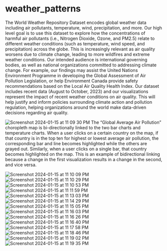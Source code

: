 # weather_patterns
The World Weather Repository Dataset encodes global weather data including air pollutants, temperature, wind, precipitation, and more. Our high level goal is to use this dataset to explore how the concentrations of harmful air pollutants (i.e., Nitrogen Dioxide, Ozone, and PM2.5) relate to different weather conditions (such as temperature, wind speed, and precipitation) across the globe. This is increasingly relevant as air quality worsens due to climate change, leading to more wildfires and extreme weather conditions. Our intended audience is international governing bodies, as well as national organizations committed to addressing climate change. For example, our findings may assist the United Nations Environment Programme in developing the Global Assessment of Air Pollution Legislation, or help Environment Canada provide safety recommendations based on the Local Air Quality Health Index. Our dataset includes recent data (August to October, 2023) and our visualizations represent the impact of recent weather conditions on air quality. This will help justify and inform policies surrounding climate action and pollution regulation, helping organizations around the world make data-driven decisions regarding air quality.

![Screenshot 2024-01-15 at 11 09 30 PM](https://github.com/mikkielynn/weather_patterns/assets/86530857/9e5ec910-b5a5-49b4-a826-bcb7150f7fe0)
The “Global Average Air Pollution” choropleth map is bi-directionally linked to the two bar charts and temperature charts. When a user clicks on a certain country on the map, if that country is in the top ten for highest or lowest average air pollution, the corresponding bar and line becomes highlighted while the others are grayed out. Similarly, when a user clicks on a single bar, that country becomes highlighted on the map. This is an example of bidirectional linking because a change in the first visualization results in a change in the second, and vice versa. 

![Screenshot 2024-01-15 at 11 10 09 PM](https://github.com/mikkielynn/weather_patterns/assets/86530857/a17653d0-2b3c-497b-9b10-9e1e8a57f247)
![Screenshot 2024-01-15 at 11 10 29 PM](https://github.com/mikkielynn/weather_patterns/assets/86530857/17e71387-5dc2-402d-80f4-3eb7f27d172b)
![Screenshot 2024-01-15 at 11 10 53 PM](https://github.com/mikkielynn/weather_patterns/assets/86530857/bff70082-31e3-497b-bd20-2aecba307b94)
![Screenshot 2024-01-15 at 11 11 59 PM](https://github.com/mikkielynn/weather_patterns/assets/86530857/560dd394-90ae-4eae-83c6-1f197a59c505)
![Screenshot 2024-01-15 at 11 13 03 PM](https://github.com/mikkielynn/weather_patterns/assets/86530857/58aa9af1-c150-407d-a222-021867c6570d)
![Screenshot 2024-01-15 at 11 14 29 PM](https://github.com/mikkielynn/weather_patterns/assets/86530857/f73d9ede-5b1a-4332-9f53-e05397611291)
![Screenshot 2024-01-15 at 11 15 05 PM](https://github.com/mikkielynn/weather_patterns/assets/86530857/f2b8532d-e9b0-4c58-bb88-ae6d407ddd85)
![Screenshot 2024-01-15 at 11 16 03 PM](https://github.com/mikkielynn/weather_patterns/assets/86530857/c9b57568-4e7c-48c7-822b-90575b5b0d9e)
![Screenshot 2024-01-15 at 11 16 26 PM](https://github.com/mikkielynn/weather_patterns/assets/86530857/0ce41bd9-4b15-4c18-977c-614b01f2f0d9)
![Screenshot 2024-01-15 at 11 16 40 PM](https://github.com/mikkielynn/weather_patterns/assets/86530857/d904f65e-6e6a-4d43-854c-ad5ec8f21cd2)
![Screenshot 2024-01-15 at 11 17 58 PM](https://github.com/mikkielynn/weather_patterns/assets/86530857/6932b1c4-c48c-4937-b4f8-9646a9891504)
![Screenshot 2024-01-15 at 11 18 46 PM](https://github.com/mikkielynn/weather_patterns/assets/86530857/ba54ef26-76fd-4a09-a1f5-3c0f836535cb)
![Screenshot 2024-01-15 at 11 19 02 PM](https://github.com/mikkielynn/weather_patterns/assets/86530857/5745c18b-cd3c-4e4d-8627-856e2b16bd01)
![Screenshot 2024-01-15 at 11 19 35 PM](https://github.com/mikkielynn/weather_patterns/assets/86530857/fb759256-614b-4686-a2d0-b4e5aebcd1d0)
